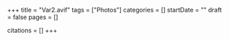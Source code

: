 +++
title = "Var2.avif"
tags = ["Photos"]
categories = []
startDate = ""
draft = false
pages = []

citations = []
+++
